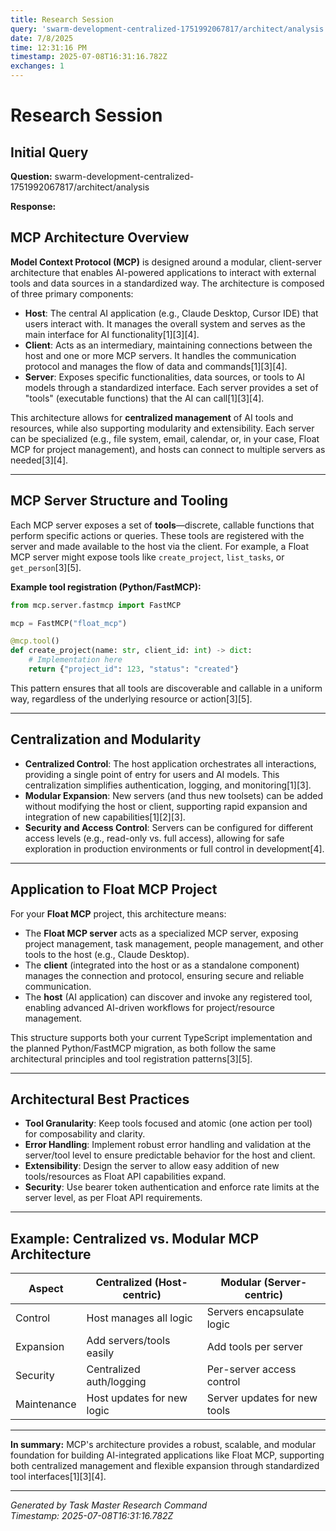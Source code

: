 ```yaml
---
title: Research Session
query: 'swarm-development-centralized-1751992067817/architect/analysis'
date: 7/8/2025
time: 12:31:16 PM
timestamp: 2025-07-08T16:31:16.782Z
exchanges: 1
---
```


# Research Session

## Initial Query

**Question:** swarm-development-centralized-1751992067817/architect/analysis

**Response:**

## MCP Architecture Overview

**Model Context Protocol (MCP)** is designed around a modular, client-server architecture that enables AI-powered applications to interact with external tools and data sources in a standardized way. The architecture is composed of three primary components:

- **Host**: The central AI application (e.g., Claude Desktop, Cursor IDE) that users interact with. It manages the overall system and serves as the main interface for AI functionality[1][3][4].
- **Client**: Acts as an intermediary, maintaining connections between the host and one or more MCP servers. It handles the communication protocol and manages the flow of data and commands[1][3][4].
- **Server**: Exposes specific functionalities, data sources, or tools to AI models through a standardized interface. Each server provides a set of "tools" (executable functions) that the AI can call[1][3][4].

This architecture allows for **centralized management** of AI tools and resources, while also supporting modularity and extensibility. Each server can be specialized (e.g., file system, email, calendar, or, in your case, Float MCP for project management), and hosts can connect to multiple servers as needed[3][4].

---

## MCP Server Structure and Tooling

Each MCP server exposes a set of **tools**—discrete, callable functions that perform specific actions or queries. These tools are registered with the server and made available to the host via the client. For example, a Float MCP server might expose tools like `create_project`, `list_tasks`, or `get_person`[3][5].

**Example tool registration (Python/FastMCP):**

```python
from mcp.server.fastmcp import FastMCP

mcp = FastMCP("float_mcp")

@mcp.tool()
def create_project(name: str, client_id: int) -> dict:
    # Implementation here
    return {"project_id": 123, "status": "created"}
```

This pattern ensures that all tools are discoverable and callable in a uniform way, regardless of the underlying resource or action[3][5].

---

## Centralization and Modularity

- **Centralized Control**: The host application orchestrates all interactions, providing a single point of entry for users and AI models. This centralization simplifies authentication, logging, and monitoring[1][3].
- **Modular Expansion**: New servers (and thus new toolsets) can be added without modifying the host or client, supporting rapid expansion and integration of new capabilities[1][2][3].
- **Security and Access Control**: Servers can be configured for different access levels (e.g., read-only vs. full access), allowing for safe exploration in production environments or full control in development[4].

---

## Application to Float MCP Project

For your **Float MCP** project, this architecture means:

- The **Float MCP server** acts as a specialized MCP server, exposing project management, task management, people management, and other tools to the host (e.g., Claude Desktop).
- The **client** (integrated into the host or as a standalone component) manages the connection and protocol, ensuring secure and reliable communication.
- The **host** (AI application) can discover and invoke any registered tool, enabling advanced AI-driven workflows for project/resource management.

This structure supports both your current TypeScript implementation and the planned Python/FastMCP migration, as both follow the same architectural principles and tool registration patterns[3][5].

---

## Architectural Best Practices

- **Tool Granularity**: Keep tools focused and atomic (one action per tool) for composability and clarity.
- **Error Handling**: Implement robust error handling and validation at the server/tool level to ensure predictable behavior for the host and client.
- **Extensibility**: Design the server to allow easy addition of new tools/resources as Float API capabilities expand.
- **Security**: Use bearer token authentication and enforce rate limits at the server level, as per Float API requirements.

---

## Example: Centralized vs. Modular MCP Architecture

| Aspect      | Centralized (Host-centric) | Modular (Server-centric)     |
| ----------- | -------------------------- | ---------------------------- |
| Control     | Host manages all logic     | Servers encapsulate logic    |
| Expansion   | Add servers/tools easily   | Add tools per server         |
| Security    | Centralized auth/logging   | Per-server access control    |
| Maintenance | Host updates for new logic | Server updates for new tools |

---

**In summary:** MCP's architecture provides a robust, scalable, and modular foundation for building AI-integrated applications like Float MCP, supporting both centralized management and flexible expansion through standardized tool interfaces[1][3][4].

---

_Generated by Task Master Research Command_  
_Timestamp: 2025-07-08T16:31:16.782Z_

